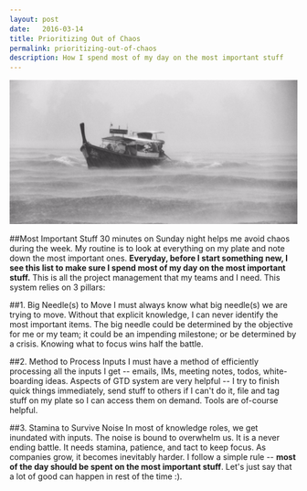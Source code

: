 ```yaml
---
layout: post
date:   2016-03-14
title: Prioritizing Out of Chaos
permalink: prioritizing-out-of-chaos
description: How I spend most of my day on the most important stuff 
---
```


![Chaos](/assets/images/chaos.png)

##Most Important Stuff
30 minutes on Sunday night helps me avoid chaos during the week. My routine is to look at everything on my plate and note down the most important ones. **Everyday, before I start something new, I see this list to make sure I spend most of my day on the most important stuff.** This is all the project management that my teams and I need. This system relies on 3 pillars:


##1. Big Needle(s) to Move
I must always know what big needle(s) we are trying to move. Without that explicit knowledge, I can never identify the most important items. The big needle could be determined by the objective for me or my team; it could be an impending milestone; or be determined by a crisis. Knowing what to focus wins half the battle. 


##2. Method to Process Inputs
I must have a method of efficiently processing all the inputs I get -- emails, IMs, meeting notes, todos, white-boarding ideas. Aspects of GTD system are very helpful -- I try to finish quick things immediately, send stuff to others if I can't do it, file and tag stuff on my plate so I can access them on demand. Tools are of-course helpful.


##3. Stamina to Survive Noise
In most of knowledge roles, we get inundated with inputs. The noise is bound to overwhelm us. It is a never ending battle. It needs stamina, patience, and tact to keep focus. As companies grow, it becomes inevitably harder. I follow a simple rule -- **most of the day should be spent on the most important stuff**. Let's just say that a lot of good can happen in rest of the time :).







